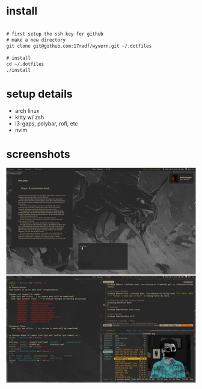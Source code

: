 install 
=======

```shell script

# first setup the ssh key for github
# make a new directory
git clone git@github.com:17radf/wyvern.git ~/.dotfiles

# install 
cd ~/.dotfiles
./install

```

setup details
=============

- arch linux
- kitty w/ zsh
- i3-gaps, polybar, rofi, etc
- nvim 

screenshots
===========
![arch](https://github.com/17radf/dotfiles/blob/master/config/screenshot-0.png)
![arch](https://github.com/17radf/dotfiles/blob/master/config/screenshot-1.png)
